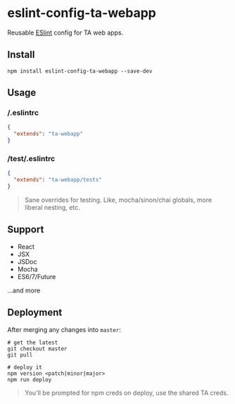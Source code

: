 eslint-config-ta-webapp
=======================

Reusable [ESlint](http://www.eslint.org) config for TA web apps.

## Install

```
npm install eslint-config-ta-webapp --save-dev
```
## Usage

### /.eslintrc

```json
{
  "extends": "ta-webapp"
}
```

### /test/.eslintrc

```json
{
  "extends": "ta-webapp/tests"
}
```
>Sane overrides for testing. Like, mocha/sinon/chai globals, more liberal nesting, etc.


## Support

- React
- JSX
- JSDoc
- Mocha
- ES6/7/Future

...and more

## Deployment

After merging any changes into `master`:

```
# get the latest
git checkout master
git pull

# deploy it
npm version <patch|minor|major>
npm run deploy
```

>You'll be prompted for npm creds on deploy, use the shared TA creds.
